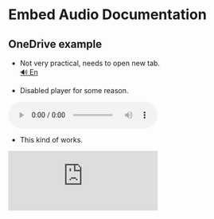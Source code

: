 # Embed Audio Documentation

## OneDrive example

- Not very practical, needs to open new tab.  
   [🔊 En](https://1drv.ms/u/c/37f44e52f80d7972/IQQUvEfTMO2QT7qucF4uMCyXAabp4nc9h6h7EEn2pIdPnBA)

- Disabled player for some reason.  
<audio controls>
  <source src="https://1drv.ms/u/c/37f44e52f80d7972/IQQUvEfTMO2QT7qucF4uMCyXAabp4nc9h6h7EEn2pIdPnBA" type="audio/mpeg">
  Your browser does not support the audio element.
</audio>

- This kind of works.  
<iframe src="https://1drv.ms/u/c/37f44e52f80d7972/IQQUvEfTMO2QT7qucF4uMCyXAabp4nc9h6h7EEn2pIdPnBA" width="300" height="120" frameborder="0" scrolling="no"></iframe>
